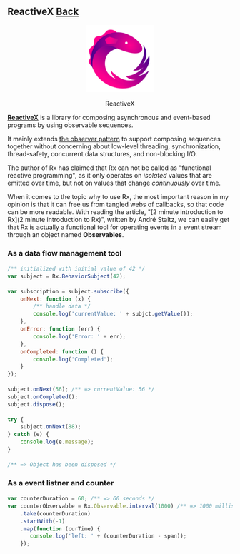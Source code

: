 ## ReactiveX [Back](./../Framework.md)

<p align="center">
    <img src="./logo.png" />
</p>
<p align="center">
    ReactiveX
</p>

[**ReactiveX**](http://reactivex.io/) is a library for composing asynchronous and event-based programs by using observable sequences.

It mainly extends [the observer pattern](http://en.wikipedia.org/wiki/Observer_pattern) to support composing sequences together without concerning about low-level threading, synchronization, thread-safety, concurrent data structures, and non-blocking I/O.

The author of Rx has claimed that Rx can not be called as "functional reactive programming", as it only operates on *isolated* values that are emitted over time, but not on values that change *continuously* over time.

When it comes to the topic why to use Rx, the most important reason in my opinion is that it can free us from tangled webs of callbacks, so that code can be more readable. With reading the article, "[2 minute introduction to Rx](2 minute introduction to Rx)", written by André Staltz, we can easily get that Rx is actually a functional tool for operating events in a event stream through an object named **Observables**.

### As a data flow management tool

```js
/** initialized with initial value of 42 */
var subject = Rx.BehaviorSubject(42);

var subscription = subject.subscribe({
    onNext: function (x) {
        /** handle data */
        console.log('currentValue: ' + subjct.getValue());
    },
    onError: function (err) {
        console.log('Error: ' + err);
    },
    onCompleted: function () {
        console.log('Completed');
    }
});

subject.onNext(56); /** => currentValue: 56 */
subject.onCompleted();
subject.dispose();

try {
    subject.onNext(88);
} catch (e) {
    console.log(e.message);
}

/** => Object has been disposed */
```

### As a event listner and counter

```js
var counterDuration = 60; /** => 60 seconds */
var counterObservable = Rx.Observable.interval(1000) /** => 1000 milliseconds */
    .take(counterDuration)
    .startWith(-1)
    .map(function (curTime) {
       console.log('left: ' + (counterDuration - span)); 
    });
```
